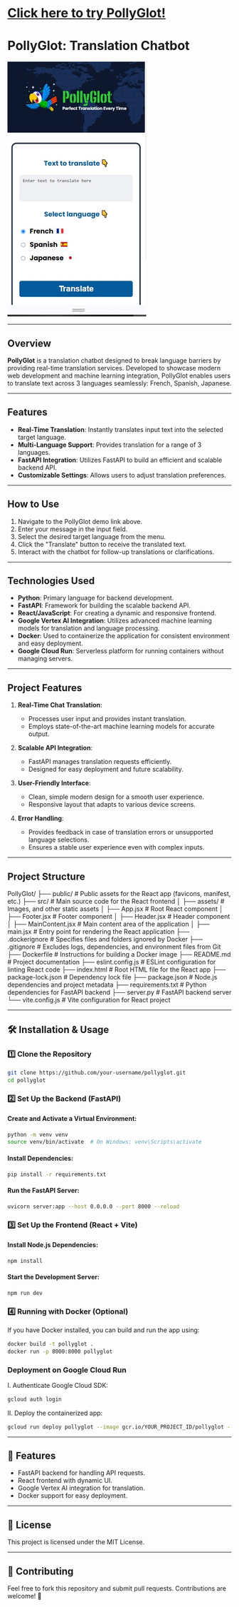 # [Click here to try PollyGlot!](https://pollyglot-translate.netlify.app/)

# PollyGlot: Translation Chatbot

![PollyGlot Screenshot](src/assets/pollyglot.jpg)

---

## Overview

**PollyGlot** is a translation chatbot designed to break language barriers by providing real-time translation services. Developed to showcase modern web development and machine learning integration, PollyGlot enables users to translate text across 3 languages seamlessly: French, Spanish, Japanese.

---

## Features

- **Real-Time Translation**: Instantly translates input text into the selected target language.
- **Multi-Language Support**: Provides translation for a range of 3 languages.
- **FastAPI Integration**: Utilizes FastAPI to build an efficient and scalable backend API.
- **Customizable Settings**: Allows users to adjust translation preferences.

---

## How to Use

1. Navigate to the PollyGlot demo link above.
2. Enter your message in the input field.
3. Select the desired target language from the menu.
4. Click the "Translate" button to receive the translated text.
5. Interact with the chatbot for follow-up translations or clarifications.

---

## Technologies Used

- **Python**: Primary language for backend development.
- **FastAPI**: Framework for building the scalable backend API.
- **React/JavaScript**: For creating a dynamic and responsive frontend.
- **Google Vertex AI Integration**: Utilizes advanced machine learning models for translation and language processing.
- **Docker**: Used to containerize the application for consistent environment and easy deployment.
- **Google Cloud Run**: Serverless platform for running containers without managing servers.
---

## Project Features

1. **Real-Time Chat Translation**:
   - Processes user input and provides instant translation.
   - Employs state-of-the-art machine learning models for accurate output.

2. **Scalable API Integration**:
   - FastAPI manages translation requests efficiently.
   - Designed for easy deployment and future scalability.

3. **User-Friendly Interface**:
   - Clean, simple modern design for a smooth user experience.
   - Responsive layout that adapts to various device screens.

4. **Error Handling**:
   - Provides feedback in case of translation errors or unsupported language selections.
   - Ensures a stable user experience even with complex inputs.

---

## Project Structure
PollyGlot/
├── public/               # Public assets for the React app (favicons, manifest, etc.)
├── src/                  # Main source code for the React frontend
│   ├── assets/           # Images, and other static assets
│   ├── App.jsx           # Root React component
│   ├── Footer.jsx        # Footer component
│   ├── Header.jsx        # Header component
│   ├── MainContent.jsx   # Main content area of the application
│   ├── main.jsx          # Entry point for rendering the React application
├── .dockerignore         # Specifies files and folders ignored by Docker
├── .gitignore            # Excludes logs, dependencies, and environment files from Git
├── Dockerfile            # Instructions for building a Docker image
├── README.md             # Project documentation
├── eslint.config.js      # ESLint configuration for linting React code
├── index.html            # Root HTML file for the React app
├── package-lock.json     # Dependency lock file
├── package.json          # Node.js dependencies and project metadata
├── requirements.txt      # Python dependencies for FastAPI backend
├── server.py             # FastAPI backend server
└── vite.config.js        # Vite configuration for React project


---

## 🛠 Installation & Usage

### 1️⃣ Clone the Repository
```bash
git clone https://github.com/your-username/pollyglot.git
cd pollyglot
```

### 2️⃣ Set Up the Backend (FastAPI)
#### Create and Activate a Virtual Environment:
```bash
python -m venv venv
source venv/bin/activate  # On Windows: venv\Scripts\activate
```

#### Install Dependencies:
```bash
pip install -r requirements.txt
```

#### Run the FastAPI Server:
```bash
uvicorn server:app --host 0.0.0.0 --port 8000 --reload
```

### 3️⃣ Set Up the Frontend (React + Vite)
#### Install Node.js Dependencies:
```bash
npm install
```

#### Start the Development Server:
```bash
npm run dev
```

### 4️⃣ Running with Docker (Optional)
If you have Docker installed, you can build and run the app using:
```bash
docker build -t pollyglot .
docker run -p 8000:8000 pollyglot
```

### Deployment on Google Cloud Run
I. Authenticate Google Cloud SDK:
   ```bash
   gcloud auth login
   ```
II. Deploy the containerized app:
   ```bash
   gcloud run deploy pollyglot --image gcr.io/YOUR_PROJECT_ID/pollyglot --platform managed
   ```

---

## 🎯 Features
- FastAPI backend for handling API requests.
- React frontend with dynamic UI.
- Google Vertex AI integration for translation.
- Docker support for easy deployment.

---

## 📜 License
This project is licensed under the MIT License.

---

## 🤝 Contributing
Feel free to fork this repository and submit pull requests. Contributions are welcome! 🚀